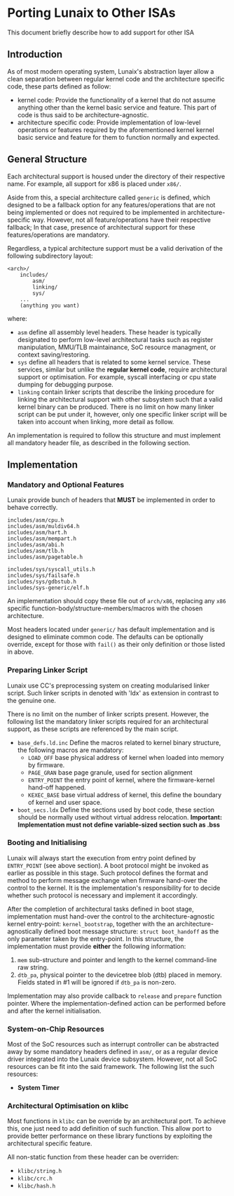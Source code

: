 # Porting Lunaix to Other ISAs

This document briefly describe how to add support for other ISA

## Introduction

As of most modern operating system, Lunaix's abstraction layer allow
a clean separation between regular kernel code and the
architecture specific code, these parts defined as follow:
  + kernel code: Provide the functionality of a kernel that do not assume 
    anything other than the kernel basic service and feature. This part of
    code is thus said to be architecture-agnostic.
  + architecture specific code: Provide implementation of low-level operations
    or features required by the aforementioned kernel kernel basic service and 
    feature for them to function normally and expected.

## General Structure

Each architectural support is housed under the directory of 
their respective name. For example, all support for x86 is
placed under `x86/`. 

Aside from this, a special architecture
called `generic` is defined, which designed to be a fallback
option for any features/operations that are not being implemented or does not required to be implemented in architecture-specific way. However, not all feature/operations
have their respective fallback; In that case, presence of architectural support for these features/operations are mandatory.

Regardless, a typical architecture support must be a valid derivation of the following subdirectory layout:

```
<arch>/
    includes/
        asm/
        linking/
        sys/ 
    ...
    (anything you want)
```

where:

  + `asm` define all assembly level headers. These header is
    typically designated to perform low-level architectural
    tasks such as register manipulation, MMU/TLB
    maintainance, SoC resource managment, or context saving/restoring.
  + `sys` define all headers that is related to some kernel 
    service. These services, similar but unlike the **regular kernel code**, require architectural support or 
    optimisation. For example, syscall interfacing or cpu state dumping for debugging purpose.
  + `linking` contain linker scripts that describe the linking
    procedure for linking the architectural support with other subsystem such that a valid kernel binary can be produced. There is no limit on how many linker script can be put under it, however, only one specific linker script will be taken into account when linking, more detail as follow.

An implementation is required to follow this structure and must implement all mandatory header file, as described in the following section.


## Implementation

### Mandatory and Optional Features

Lunaix provide bunch of headers that **MUST** be implemented in order to behave correctly.

```
includes/asm/cpu.h
includes/asm/muldiv64.h
includes/asm/hart.h
includes/asm/mempart.h
includes/asm/abi.h
includes/asm/tlb.h
includes/asm/pagetable.h

includes/sys/syscall_utils.h
includes/sys/failsafe.h
includes/sys/gdbstub.h
includes/sys-generic/elf.h
```

An implementation should copy these file out of `arch/x86`, replacing any `x86` specific function-body/structure-members/macros with the chosen architecture.

Most headers located under `generic/` has default implementation and is designed to eliminate common code. The defaults can be optionally override, except for those with `fail()` as their only definition or those listed in above.

### Preparing Linker Script

Lunaix use CC's preprocessing system on creating modularised linker script. Such linker scripts in denoted with 'ldx' as extension in contrast to the genuine one. 

There is no limit on the number of linker scripts present. However, the following list the mandatory linker scripts required for an architectural support, as these scripts are referenced by the main script.

+ `base_defs.ld.inc` Define the macros related to kernel 
  binary structure, the following macros are mandatory:
    + `LOAD_OFF` base physical address of kernel when loaded into memory by firmware.
    + `PAGE_GRAN`  base page granule, used for section alignment
    + `ENTRY_POINT` the entry point of kernel, where the firmware-kernel hand-off happened.
    + `KEXEC_BASE` base virtual address of kernel, this define the boundary of kernel and user space.
+ `boot_secs.ldx` Define the sections used by boot code, these section should be normally used without virtual address relocation. **Important: Implementation must not define variable-sized section such as .bss**

### Booting and Initialising

Lunaix will always start the execution from entry point defined by `ENTRY_POINT` (see above section). A boot protocol might be invoked as earlier as possible in this stage. Such protocol defines the format and method to perform message exchange when firmware hand-over the control to the kernel. It is the implementation's responsibility for to decide whether such protocol is necessary and implement it accordingly.

After the completion of architectural tasks defined in boot stage, implementation must hand-over the control to the architecture-agnostic kernel entry-point: `kernel_bootstrap`, together with the an architecture-agnostically defined boot message structure: `struct boot_handoff` as the only parameter taken by the entry-point. In this structure, the implementation must provide **either** the following information:

1. `mem` sub-structure and pointer and length to the kernel command-line raw string.
2. `dtb_pa`, physical pointer to the devicetree blob (dtb) placed in memory. Fields stated in #1 will be ignored if `dtb_pa` is non-zero.

Implementation may also provide callback to `release` and `prepare` function pointer. Where the implementation-defined action can be performed before and after the kernel initialisation.

### System-on-Chip Resources

Most of the SoC resources such as interrupt controller can be abstracted away by some mandatory headers defined in `asm/`, or as a regular device driver integrated into the Lunaix device subsystem. However, not all SoC resources can be fit into the said framework. The following list the such resources:

+ **System Timer** 

### Architectural Optimisation on klibc

Most functions in `klibc` can be override by an architectural port. To achieve
this, one just need to add definition of such function. This allow port to
provide better performance on these library functions by exploiting the
architectural specific feature.

All non-static function from these header can be overriden:

+ `klibc/string.h`
+ `klibc/crc.h`
+ `klibc/hash.h`
